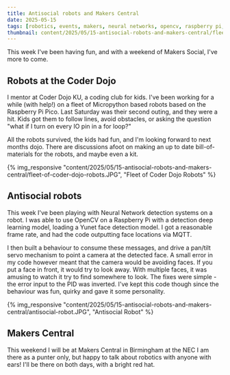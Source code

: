 ```yaml
---
title: Antisocial robots and Makers Central
date: 2025-05-15
tags: [robotics, events, makers, neural networks, opencv, raspberry pi, raspberry pi pico]
thumbnail: content/2025/05/15-antisocial-robots-and-makers-central/fleet-of-coder-dojo-robots.JPG
---
```

This week I've been having fun, and with a weekend of Makers Social, I've more to come.

## Robots at the Coder Dojo

I mentor at Coder Dojo KU, a coding club for kids.
I've been working for a while (with help!) on a fleet of Micropython based robots based on the Raspberry Pi Pico.
Last Saturday was their second outing, and they were a hit.
Kids got them to follow lines, avoid obstacles, or asking the question "what if I turn on every IO pin in a for loop?"

All the robots survived, the kids had fun, and I'm looking forward to next months dojo.
There are discussions afoot on making an up to date bill-of-materials for the robots, and maybe even a kit.

{% img_responsive "content/2025/05/15-antisocial-robots-and-makers-central/fleet-of-coder-dojo-robots.JPG", "Fleet of Coder Dojo Robots" %}

## Antisocial robots

This week I've been playing with Neural Network detection systems on a robot.
I was able to use OpenCV on a Raspberry Pi with a detection deep learning model, loading a Yunet face detection model.
I got a reasonable frame rate, and had the code outputting face locations via MQTT.

I then built a behaviour to consume these messages, and drive a pan/tilt servo mechanism to point a camera at the detected face.
A small error in my code however meant that the camera would be avoiding faces.
If you put a face in front, it would try to look away.
With multiple faces, it was amusing to watch it try to find somewhere to look.
The fixes were simple - the error input to the PID was inverted.
I've kept this code though since the behaviour was fun, quirky and gave it some personality.

{% img_responsive "content/2025/05/15-antisocial-robots-and-makers-central/antisocial-robot.JPG", "Antisocial Robot" %}

## Makers Central

This weekend I will be at Makers Central in Birmingham at the NEC
I am there as a punter only, but happy to talk about robotics with anyone with ears!
I'll be there on both days, with a bright red hat.
